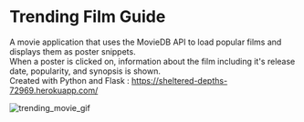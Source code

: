 # Trending Film Guide

A movie application that uses the MovieDB API to load popular films and displays them as poster snippets. <br/>
When a poster is clicked on, information about the film including it's release date, popularity, and synopsis is shown.<br/>
Created with Python and Flask : https://sheltered-depths-72969.herokuapp.com/

![trending_movie_gif](https://user-images.githubusercontent.com/11913739/56937590-5a1bb900-6ab2-11e9-900c-4c0ac65e87ef.gif)
